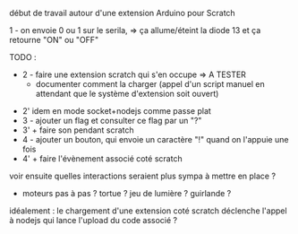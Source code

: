 début de travail autour d'une extension Arduino pour Scratch

1 - on envoie 0 ou 1 sur le serila, => ça allume/éteint la diode 13
  et ça retourne "ON" ou "OFF"

TODO :

- 2 - faire une extension scratch qui s'en occupe
    => A TESTER
    + documenter comment la charger (appel d'un script manuel en attendant que
    le système d'extension soit ouvert)
* 2'  idem en mode socket+nodejs comme passe plat
* 3 - ajouter un flag et consulter ce flag par un "?"
* 3'  + faire son pendant scratch 
* 4 - ajouter un bouton, qui envoie un caractère "!" quand on l'appuie une fois
* 4'  + faire l'évènement associé coté scratch

voir ensuite quelles interactions seraient plus sympa à mettre en place ?
- moteurs pas à pas ? tortue ? jeu de lumière ? guirlande ?

idéalement : le chargement d'une extension coté scratch déclenche l'appel
 à nodejs qui lance l'upload du code associé ?
